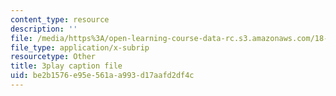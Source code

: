 ```yaml
---
content_type: resource
description: ''
file: /media/https%3A/open-learning-course-data-rc.s3.amazonaws.com/18-06sc-linear-algebra-fall-2011/be2b1576e95e561aa993d17aafd2df4c_srxexLishgY.vtt
file_type: application/x-subrip
resourcetype: Other
title: 3play caption file
uid: be2b1576-e95e-561a-a993-d17aafd2df4c
---
```

